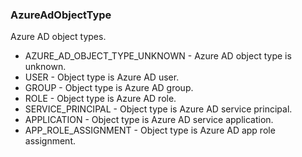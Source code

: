 ### AzureAdObjectType
Azure AD object types.

- AZURE_AD_OBJECT_TYPE_UNKNOWN - Azure AD object type is unknown.
- USER - Object type is Azure AD user.
- GROUP - Object type is Azure AD group.
- ROLE - Object type is Azure AD role.
- SERVICE_PRINCIPAL - Object type is Azure AD service principal.
- APPLICATION - Object type is Azure AD service application.
- APP_ROLE_ASSIGNMENT - Object type is Azure AD app role assignment.
